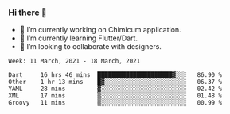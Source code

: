 ### Hi there 👋

<!--
**devcat37/devcat37** is a ✨ _special_ ✨ repository because its `README.md` (this file) appears on your GitHub profile.-->


- 🔭 I’m currently working on Chimicum application.
- 🌱 I’m currently learning Flutter/Dart.
- 👯 I’m looking to collaborate with designers.
<!-- - 🤔 I’m looking for help with ... -->

<!--START_SECTION:waka-->
```text
Week: 11 March, 2021 - 18 March, 2021

Dart     16 hrs 46 mins  █████████████████████▓░░░   86.90 % 
Other    1 hr 13 mins    █▓░░░░░░░░░░░░░░░░░░░░░░░   06.37 % 
YAML     28 mins         ▓░░░░░░░░░░░░░░░░░░░░░░░░   02.42 % 
XML      17 mins         ▒░░░░░░░░░░░░░░░░░░░░░░░░   01.48 % 
Groovy   11 mins         ▒░░░░░░░░░░░░░░░░░░░░░░░░   00.99 % 
```
<!--END_SECTION:waka-->
